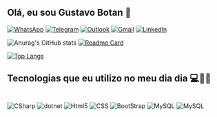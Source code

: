

## Olá, eu sou Gustavo Botan 🤙

[![WhatsApp](https://img.shields.io/badge/WhatsApp-25D366?style=for-the-badge&logo=whatsapp&logoColor=white)](https://wa.me/16981290428)
[![Telegram](https://img.shields.io/badge/Telegram-2CA5E0?style=for-the-badge&logo=telegram&logoColor=white)](https://t.me/gb0t4n)
[![Outlook](https://img.shields.io/badge/Microsoft_Outlook-0078D4?style=for-the-badge&logo=microsoft-outlook&logoColor=white)](mailto:glisboabotan@outlook.com)
[![Gmail](https://img.shields.io/badge/Gmail-D14836?style=for-the-badge&logo=gmail&logoColor=white)](mailto:glisboabotan@gmail.com)
[![LinkedIn](https://img.shields.io/badge/LinkedIn-0077B5?style=for-the-badge&logo=linkedin&logoColor=white)](https://www.linkedin.com/in/gustavobotan/)


![Anurag's GitHub stats](https://github-readme-stats-sigma-five.vercel.app/api?username=Gustavo-Botan&show_icons=true&theme=dark)
[![Readme Card](https://github-readme-stats-sigma-five.vercel.app/api/pin/?username=Gustavo-Botan&repo=Gustavo-Botan&show_icons=true&theme=dark#gh-dark-mode-only)](https://github.com/Gustavo-Botan/Gustavo-Botan)

[![Top Langs](https://github-readme-stats-sigma-five.vercel.app/api/top-langs/?username=Gustavo-Botan&show_icons=true&theme=dark#gh-dark-mode-only)](https://github.com/Gustavo-Botan/eSolution)


## Tecnologias que eu utilizo no meu dia dia 💻👨‍💻

<div style="display: inline_block">
</br>
    <img aling="center" alt="CSharp" src="https://img.shields.io/badge/C%23-239120?style=for-the-badge&logo=c-sharp&logoColor=white">
    <img aling="center" alt="dotnet" src="https://img.shields.io/badge/.NET-5C2D91?style=for-the-badge&logo=.net&logoColor=white">
    <!--<img aling="center" alt="JavaScript" src="https://img.shields.io/badge/JavaScript-F7DF1E?style=for-the-badge&logo=javascript&logoColor=black">-->
    <img aling="center" alt="Html5" src="https://img.shields.io/badge/HTML5-E34F26?style=for-the-badge&logo=html5&logoColor=white">
    <img aling="center" alt="CSS" src="https://img.shields.io/badge/CSS3-1572B6?style=for-the-badge&logo=css3&logoColor=white">
    <!--<img aling="center" alt="Python" src="https://img.shields.io/badge/Python-3776AB?style=for-the-badge&logo=python&logoColor=white">-->
    <img aling="center" alt="BootStrap" src="https://img.shields.io/badge/Bootstrap-563D7C?style=for-the-badge&logo=bootstrap&logoColor=white">
    <img aling="center" alt="MySQL" src="https://img.shields.io/badge/MySQL-00000F?style=for-the-badge&logo=mysql&logoColor=white">
    <img aling="center" alt="MySQL" src="https://img.shields.io/badge/Microsoft_SQL_Server-CC2927?style=for-the-badge&logo=microsoft-sql-server&logoColor=white">
</div>

<!-- https://github.com/anuraghazra/github-readme-stats -->
<!-- https://emojipedia.org/call-me-hand/-->
<!--https://dev.to/envoy_/150-badges-for-github-pnk-->

